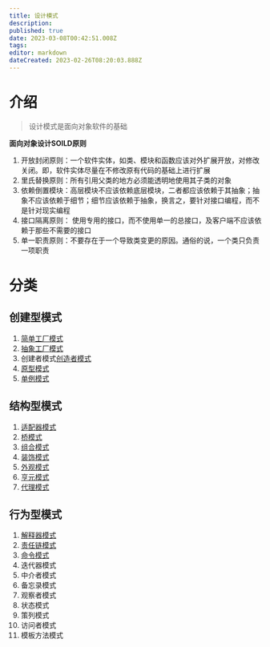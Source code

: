 ```yaml
---
title: 设计模式
description: 
published: true
date: 2023-03-08T00:42:51.008Z
tags: 
editor: markdown
dateCreated: 2023-02-26T08:20:03.888Z
---
```


# 介绍
> 设计模式是面向对象软件的基础

**面向对象设计SOILD原则**
1. 开放封闭原则：一个软件实体，如类、模块和函数应该对外扩展开放，对修改关闭。即，软件实体尽量在不修改原有代码的基础上进行扩展
2. 里氏替换原则：所有引用父类的地方必须能透明地使用其子类的对象
3. 依赖倒置模块：高层模块不应该依赖底层模块，二者都应该依赖于其抽象；抽象不应该依赖于细节；细节应该依赖于抽象，换言之，要针对接口编程，而不是针对现实编程
4. 接口隔离原则： 使用专用的接口，而不使用单一的总接口，及客户端不应该依赖于那些不需要的接口
5. 单一职责原则：不要存在于一个导致类变更的原因。通俗的说，一个类只负责一项职责

# 分类
## 创建型模式
1. [简单工厂模式](/Common-information/code_type/简单工厂模式)
2. [抽象工厂模式](/Common-information/code_type/抽象工厂模式)
3. 创建者模式[创造者模式](/Common-information/code_type/创造者模式)
4. [原型模式](/Common-information/code_type/原型模式)
5. [单例模式](/Common-information/code_type/单例模式)


## 结构型模式
1. [适配器模式](/Common-information/code_type/适配器模式)
2. [桥模式](/Common-information/code_type/桥模式)
3. [组合模式](/Common-information/code_type/组合模式)
4. [装饰模式](/Common-information/code_type/装饰模式)
5. [外观模式](/Common-information/code_type/外观模式)
6. [亨元模式](/Common-information/code_type/亨元模式)
7. [代理模式](/Common-information/code_type/代理模式)
## 行为型模式
1. [解释器模式](/Common-information/code_type/解释器模式)
2. [责任链模式](/Common-information/code_type/责任链模式)
3. [命令模式](/Common-information/code_type/命令模式)
4. 迭代器模式
5. 中介者模式
6. 备忘录模式
7. 观察者模式
8. 状态模式
9. 策列模式
10. 访问者模式
11. 模板方法模式










